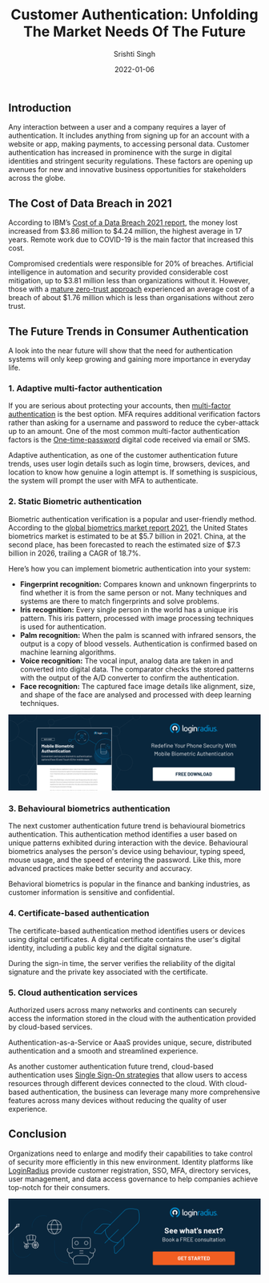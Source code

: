 ﻿---
title: "Customer Authentication: Unfolding The Market Needs Of The Future"
date: "2022-01-06"
coverImage: "auth-future.jpg"
category: ["security"]
featured: false 
author: "Srishti Singh"
description: "Consumer authentication is getting more challenging than ever. Learn how the biggest brands in the world are innovating their way through the disruption that's already underway, and get the tactics you need to deliver a seamless experience to your customers."
metadescription: "Consumer authentication has increased in prominence with the surge in digital identities. This blog unfolds the future market solutions in consumer authentication."
metatitle: "The Future Of Consumer Authentication Is Already Here"
---

## Introduction

Any interaction between a user and a company requires a layer of authentication. It includes anything from signing up for an account with a website or app, making payments, to accessing personal data. Customer authentication has increased in prominence with the surge in digital identities and stringent security regulations. These factors are opening up avenues for new and innovative business opportunities for stakeholders across the globe.


## The Cost of Data Breach in 2021

According to IBM’s [Cost of a Data Breach 2021 report](https://www.ibm.com/in-en/security/data-breach),  the money lost increased from  $3.86 million to $4.24 million, the highest average in 17 years. Remote work due to COVID-19 is the main factor that increased this cost. 

Compromised credentials were responsible for 20% of breaches. Artificial intelligence in automation and security provided considerable cost mitigation, up to $3.81 million less than organizations without it. However, those with a [mature zero-trust approach](https://www.loginradius.com/blog/start-with-identity/beginners-guide-zero-trust-security/) experienced an average cost of a breach of about $1.76 million which is less than organisations without zero trust.


## The Future Trends in Consumer Authentication 

A look into the near future will show that the need for authentication systems will only keep growing and gaining more importance in everyday life. 


### 1. Adaptive multi-factor authentication

If you are serious about protecting your accounts, then [multi-factor authentication](https://www.loginradius.com/multi-factor-authentication/) is the best option. MFA requires additional verification factors rather than asking for a username and password to reduce the cyber-attack up to an amount. One of the most common multi-factor authentication factors is the [One-time-password](https://www.loginradius.com/resource/passwordless-login-magic-link-otp-datasheet) digital code received via email or SMS. 

Adaptive authentication, as one of the customer authentication future trends, uses user login details such as login time, browsers, devices, and location to know how genuine a login attempt is. If something is suspicious, the system will prompt the user with MFA to authenticate.


### 2. Static Biometric authentication

Biometric authentication verification is a popular and user-friendly method. According to the [global biometrics market report 2021](https://www.researchandmarkets.com/reports/5141259/biometrics-global-market-trajectory-and?utm_source=GNOM&utm_medium=PressRelease&utm_code=g5nhg4&utm_campaign=1617240+-+Global+Biometrics+Market+Report+2021%3a+Market+to+Reach+%2444.1+Billion+by+2026+-+Increasing+Significance+of+Biometrics+Technology+in+Facilitating+Contactless+Passenger+Journey+Post-COVID-19+Pandemic&utm_exec=chdo54prd), the United States biometrics market is estimated to be at $5.7 billion in 2021. China, at the second place, has been forecasted to reach the estimated size of $7.3 billion in 2026, trailing a CAGR of 18.7%. 

Here’s how you can implement biometric authentication into your system: 



* **Fingerprint recognition:** Compares known and unknown fingerprints to find whether it is from the same person or not. Many techniques and systems are there to match fingerprints and solve problems. 
* **Iris recognition:** Every single person in the world has a unique iris pattern. This iris pattern, processed with image processing techniques is used for authentication.
* **Palm recognition:** When the palm is scanned with infrared sensors, the output is a copy of blood vessels. Authentication is confirmed based on machine learning algorithms.
* **Voice recognition:** The vocal input, analog data are taken in and converted into digital data. The comparator checks the stored patterns with the output of the A/D converter to confirm the authentication.
* **Face recognition:** The captured face image details like alignment, size, and shape of the face are analysed and processed with deep learning techniques.

[![bio-auth](bio-auth.png)](https://www.loginradius.com/resource/mobile-biometric-authentication-datasheet)


### 3. Behavioural biometrics authentication

The next customer authentication future trend is behavioural biometrics authentication. This authentication method identifies a user based on unique patterns exhibited during interaction with the device. Behavioural biometrics analyses the person's device using behaviour, typing speed, mouse usage, and the speed of entering the password.  Like this, more advanced practices make better security and accuracy.

Behavioral biometrics is popular in the finance and banking industries, as customer information is sensitive and confidential. 


### 4. Certificate-based authentication

The certificate-based authentication method identifies users or devices using digital certificates. A digital certificate contains the user's digital identity, including a public key and the digital signature.

During the sign-in time, the server verifies the reliability of the digital signature and the private key associated with the certificate.


### 5. Cloud authentication services

Authorized users across many networks and continents can securely access the information stored in the cloud with the authentication provided by cloud-based services.

Authentication-as-a-Service or AaaS provides unique, secure, distributed authentication and a smooth and streamlined experience.

As another customer authentication future trend, cloud-based authentication uses [Single Sign-On strategies](https://www.loginradius.com/blog/start-with-identity/sso-business-strategy/) that allow users to access resources through different devices connected to the cloud. With cloud-based authentication, the business can leverage many more comprehensive features across many devices without reducing the quality of user experience.


## Conclusion 

Organizations need to enlarge and modify their capabilities to take control of security more efficiently in this new environment. Identity platforms like [LoginRadius](https://www.loginradius.com/) provide customer registration, SSO, MFA, directory services, user management, and data access governance to help companies achieve top-notch for their consumers.


[![book-a-demo-Consultation](book-a-demo.png)](https://www.loginradius.com/book-a-demo/)

